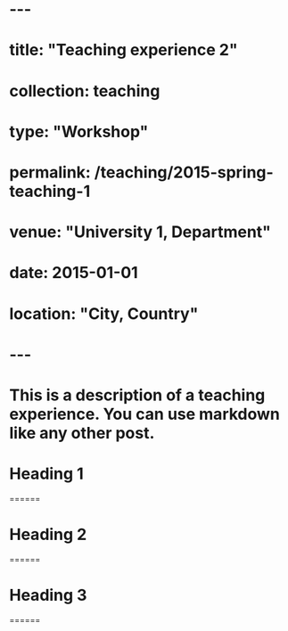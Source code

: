 # ---
# title: "Teaching experience 2"
# collection: teaching
# type: "Workshop"
# permalink: /teaching/2015-spring-teaching-1
# venue: "University 1, Department"
# date: 2015-01-01
# location: "City, Country"
# ---

# This is a description of a teaching experience. You can use markdown like any other post.

# Heading 1
======

# Heading 2
======

# Heading 3
======
